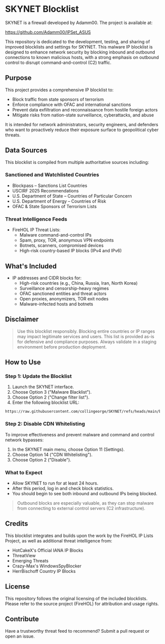 # SKYNET Blocklist

SKYNET is a firewall developed by Adamm00. The project is available at:

https://github.com/Adamm00/IPSet_ASUS

This repository is dedicated to the development, testing, and sharing of improved blocklists and settings for SKYNET. This malware IP blocklist is designed to enhance network security by blocking inbound and outbound connections to known malicious hosts, with a strong emphasis on outbound control to disrupt command-and-control (C2) traffic.

## Purpose

This project provides a comprehensive IP blocklist to:

- Block traffic from state sponsors of terrorism
- Enforce compliance with OFAC and international sanctions
- Prevent data exfiltration and reconnaissance from hostile foreign actors
- Mitigate risks from nation-state surveillance, cyberattacks, and abuse

It is intended for network administrators, security engineers, and defenders who want to proactively reduce their exposure surface to geopolitical cyber threats.

## Data Sources

This blocklist is compiled from multiple authoritative sources including:

### Sanctioned and Watchlisted Countries

- Blockpass – Sanctions List Countries
- USCIRF 2025 Recommendations
- U.S. Department of State – Countries of Particular Concern
- U.S. Department of Energy – Countries of Risk
- OFAC & State Sponsors of Terrorism Lists

### Threat Intelligence Feeds

- FireHOL IP Threat Lists:
  - Malware command-and-control IPs
  - Spam, proxy, TOR, anonymous VPN endpoints
  - Botnets, scanners, compromised devices
  - High-risk country-based IP blocks (IPv4 and IPv6)

## What's Included

- IP addresses and CIDR blocks for:
  - High-risk countries (e.g., China, Russia, Iran, North Korea)
  - Surveillance and censorship-heavy regimes
  - OFAC sanctioned entities and threat actors
  - Open proxies, anonymizers, TOR exit nodes
  - Malware-infected hosts and botnets

## Disclaimer

> Use this blocklist responsibly. Blocking entire countries or IP ranges may impact legitimate services and users. This list is provided as-is for defensive and compliance purposes. Always validate in a staging environment before production deployment.

## How to Use

### Step 1: Update the Blocklist

1. Launch the SKYNET interface.
2. Choose Option 3 ("Malware Blacklist").
3. Choose Option 2 ("Change filter list").
4. Enter the following blocklist URL:

```
https://raw.githubusercontent.com/collingeorge/SKYNET/refs/heads/main/blocklist
```

### Step 2: Disable CDN Whitelisting

To improve effectiveness and prevent malware and command and control network bypasses:

1. In the SKYNET main menu, choose Option 11 (Settings).
2. Choose Option 14 ("CDN Whitelisting").
3. Choose Option 2 ("Disable").

### What to Expect

- Allow SKYNET to run for at least 24 hours.
- After this period, log in and check block statistics.
- You should begin to see both inbound and outbound IPs being blocked.

> Outbound blocks are especially valuable, as they can stop malware from connecting to external control servers (C2 infrastructure).

## Credits

This blocklist integrates and builds upon the work by the FireHOL IP Lists Project, as well as additional threat intelligence from:

- HotCakeX's Official IANA IP Blocks
- ThreatView
- Emerging Threats
- Crazy-Max's WindowsSpyBlocker
- HerrBischoff Country IP Blocks

## License

This repository follows the original licensing of the included blocklists. Please refer to the source project (FireHOL) for attribution and usage rights.

## Contribute

Have a trustworthy threat feed to recommend? Submit a pull request or open an issue.

